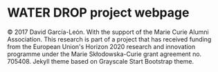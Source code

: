 # WATER DROP project webpage
© 2017 David García-León. With the support of the Marie Curie Alumni Association.
This research is part of a project that has received funding from the European Union's Horizon 2020 research and innovation programme 
under the Marie Skłodowska-Curie grant agreement no. 705408.
Jekyll theme based on Grayscale Start Bootstrap theme.
